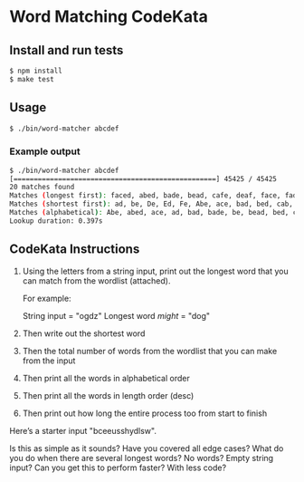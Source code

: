 # Word Matching CodeKata

## Install and run tests

```sh
$ npm install
$ make test
```

## Usage

```sh
$ ./bin/word-matcher abcdef
```

### Example output

```sh
$ ./bin/word-matcher abcdef
[==================================================] 45425 / 45425
20 matches found
Matches (longest first): faced, abed, bade, bead, cafe, deaf, face, fade, Abe, ace, bad, bed, cab, DEC, fed, ad, be, De, Ed, Fe
Matches (shortest first): ad, be, De, Ed, Fe, Abe, ace, bad, bed, cab, DEC, fed, abed, bade, bead, cafe, deaf, face, fade, faced
Matches (alphabetical): Abe, abed, ace, ad, bad, bade, be, bead, bed, cab, cafe, De, deaf, DEC, Ed, face, faced, fade, Fe, fed
Lookup duration: 0.397s
```

## CodeKata Instructions

1. Using the letters from a string input, print out the longest word that you can match from the wordlist (attached).

    For example:
    
    String input = "ogdz"
    Longest word *might* = "dog"

2. Then write out the shortest word
3. Then the total number of words from the wordlist that you can make from the input
4. Then print all the words in alphabetical order
5. Then print all the words in length order (desc)
6. Then print out how long the entire process too from start to finish

Here’s a starter input "bceeusshydlsw".

Is this as simple as it sounds? Have you covered all edge cases? What do you do when there are several longest words? No words? Empty string input? Can you get this to perform faster? With less code?
